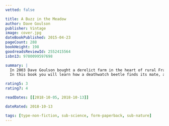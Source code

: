 ```yaml
---
vetted: false

title: A Buzz in the Meadow
author: Dave Goulson
publisher: Vintage
image: cover.jpg
dateBookPublished: 2015-04-23
pageCount: 288
bookHeight: 198
goodreadsReviewId: 2552415564
isbn13: 9780099597698

summary: |
  In 2003 Dave Goulson bought a derelict farm in the heart of rural France, together with 33 acres of surrounding meadow. Over the course of a decade, he created a place for his beloved bumblebees to thrive along with myriad insects of every kind.
  In this book you will learn how a deathwatch beetle finds its mate, about the importance of houseflies, why butterflies have spots on their wings, about dragonfly sex, bed-bugs and wasps. But it is also a wake-up call, urging us to cherish and protect life on earth in all its forms. A Buzz in the Meadow is a captivating look at our natural world and a call to arms for nature-lovers everywhere.

rating5: 3
rating7: 4

readDates: [[2018-10-05, 2018-10-13]]

dateRated: 2018-10-13

tags: [type-non-fiction, sub-science, form-paperback, sub-nature]
---
```

